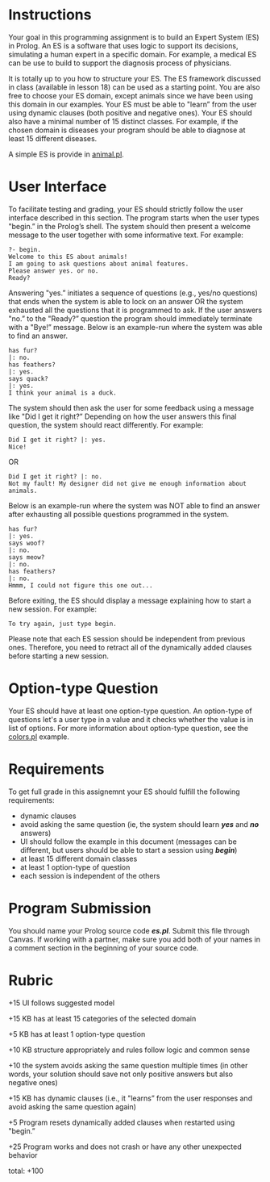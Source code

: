 # Instructions 

Your goal in this programming assignment is to build an Expert System (ES) in Prolog. An ES is a software that uses logic to support its decisions, simulating a human expert in a specific domain. For example, a medical ES can be use to build to support the diagnosis process of physicians. 

It is totally up to you how to structure your ES. The ES framework discussed in class (available in lesson 18) can be used as a starting point. You are also free to choose your ES domain, except animals since we have been using this domain in our examples. Your ES must be able to "learn” from the user using dynamic clauses (both positive and negative ones). Your ES should also have a minimal number of 15 distinct classes.  For example, if the chosen domain is diseases your program should be able to diagnose at least 15 different diseases.  

A simple ES is provide in [animal.pl](src/animal.pl).

# User Interface 

To facilitate testing and grading, your ES should strictly follow the user interface described in this section.  The program starts when the user types "begin.” in the Prolog’s shell.  The system should then present a welcome message to the user together with some informative text.  For example:  

```
?- begin. 
Welcome to this ES about animals! 
I am going to ask questions about animal features. 
Please answer yes. or no. 
Ready? 
```
 
Answering "yes.” initiates a sequence of questions (e.g., yes/no questions) that ends when the system is able to lock on an answer OR the system exhausted all the questions that it is programmed to ask. If the user answers "no.” to the "Ready?” question the program should immediately terminate with a "Bye!” message.  Below is an example-run where the system was able to find an answer.  

```
has fur? 
|: no. 
has feathers? 
|: yes. 
says quack? 
|: yes. 
I think your animal is a duck. 
```
 
The system should then ask the user for some feedback using a message like "Did I get it right?” Depending on how the user answers this final question, the system should react differently. For example:  

```
Did I get it right? |: yes. 
Nice!
``` 

OR  

```
Did I get it right? |: no. 
Not my fault! My designer did not give me enough information about animals. 
```
 
Below is an example-run where the system was NOT able to find an answer after exhausting all possible questions programmed in the system.  

```
has fur? 
|: yes. 
says woof? 
|: no. 
says meow? 
|: no. 
has feathers? 
|: no. 
Hmmm, I could not figure this one out... 
```

Before exiting, the ES should display a message explaining how to start a new session.  For example:  

```
To try again, just type begin. 
```
 
Please note that each ES session should be independent from previous ones.  Therefore, you need to retract all of the dynamically added clauses before starting a new session.  

# Option-type Question

Your ES should have at least one option-type question.  An option-type of questions let's a user type in a value and it checks whether the value is in list of options. For more information about option-type question, see the [colors.pl](src/colors.pl) example. 

# Requirements

To get full grade in this assignemnt your ES should fulfill the following requirements: 

* dynamic clauses
* avoid asking the same question (ie, the system should learn ***yes*** and ***no*** answers)
* UI should follow the example in this document (messages can be different, but users should be able to start a session using ***begin***)
* at least 15 different domain classes
* at least 1 option-type of question
* each session is independent of the others

# Program Submission 

You should name your Prolog source code ***es.pl***. Submit this file through Canvas.  If working with a partner, make sure you add both of your names in a comment section in the beginning of your source code.  

# Rubric 

+15 UI follows suggested model  

+15 KB has at least 15 categories of the selected domain  

+5 KB has at least 1 option-type question

+10 KB structure appropriately and rules follow logic and common sense 

+10 the system avoids asking the same question multiple times (in other words, your solution should save not only positive answers but also negative ones) 

+15 KB has dynamic clauses (i.e., it "learns” from the user responses and avoid asking the same question again) 

+5 Program resets dynamically added clauses when restarted using "begin.” 

+25 Program works and does not crash or have any other unexpected behavior 

total: +100